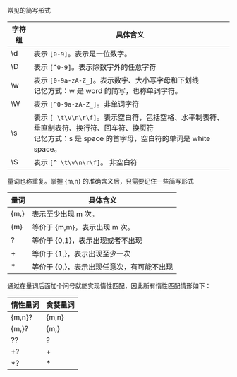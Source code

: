 常见的简写形式

| 字符组 | 具体含义                                                                                                                                                      |
| ------ | ------------------------------------------------------------------------------------------------------------------------------------------------------------- |
| \d     | 表示 `[0-9]`。表示是一位数字。                                                                                                                                |
| \D     | 表示 `[^0-9]`。表示除数字外的任意字符                                                                                                                         |
| \w     | 表示 `[0-9a-zA-Z_]`。表示数字、大小写字母和下划线 <br /> 记忆方式：w 是 word 的简写，也称单词字符。                                                           |
| \W     | 表示 `[^0-9a-zA-Z_]`。非单词字符                                                                                                                              |
| \s     | 表示 `[ \t\v\n\r\f]`。表示空白符，包括空格、水平制表符、垂直制表符、换行符、回车符、换页符 <br /> 记忆方式：s 是 space 的首字母，空白符的单词是 white space。 |
| \S     | 表示 `[^ \t\v\n\r\f]`。 非空白符                                                                                                                              |

量词也称重复。掌握 {m,n} 的准确含义后，只需要记住一些简写形式

| 量词 | 具体含义                                  |
| ---- | ----------------------------------------- |
| {m,} | 表示至少出现 m 次。                       |
| {m}  | 等价于 {m,m}，表示出现 m 次。             |
| ?    | 等价于 {0,1}，表示出现或者不出现          |
| +    | 等价于 {1,}，表示出现至少一次             |
| \*   | 等价于 {0,}，表示出现任意次，有可能不出现 |

通过在量词后面加个问号就能实现惰性匹配，因此所有惰性匹配情形如下：

| 惰性量词 | 贪婪量词 |
| -------- | -------- |
| {m,n}?   | {m,n}    |
| {m,}?    | {m,}     |
| ??       | ?        |
| +?       | +        |
| \*?      | \*       |
